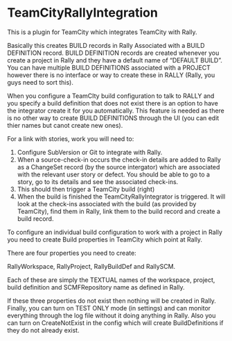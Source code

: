 TeamCityRallyIntegration
========================

This is a plugin for TeamCity which integrates TeamCity with Rally. 

Basically this creates BUILD records in Rally Associated with a BUILD DEFINITION record. BUILD DEFINITION records are created whenever you create a project in Rally and they have a default name of “DEFAULT BUILD”. You can have multiple BUILD DEFINITIONS associated with a PROJECT however there is no interface or way to create these in RALLY (Rally, you guys need to sort this). 

When you configure a TeamCIty build configuration to talk to RALLY and you specify a build definition that does not exist there is an option to have the integrator create it for you automatically. This feature is needed as there is no other way to create BUILD DEFINITIONS through the UI (you can edit thier names but canot create new ones). 

For a link with stories, work you will need to:

1.  Configure SubVersion or Git to integrate with Rally.
2.	When a source-check-in occurs the check-in details are added to Rally as a ChangeSet record (by the source intergator) which are associated with the relevant user story or defect. You should be able to go to a story, go to its details and see the associated check-ins. 
3.	This should then trigger a TeamCity build (right)
4.	When the build is finished the TeamCityRallyIntegrator is triggered. It will look at the check-ins associated with the build (as provided by TeamCity), find them in Rally, link them to the build record and create a build record. 

To configure an individual build configuration to work with a project in Rally you need to create Build properties in TeamCity which point at Rally. 

There are four properties you need to create:

RallyWorkspace, RallyProject, RallyBuildDef and RallySCM. 

Each of these are simply the TEXTUAL names of the workspace, project, build definition and SCMFRepository name as defined in Rally.  

If these three properties do not exist then nothing will be created in Rally. Finally, you can turn on TEST ONLY mode (in settings) and can monitor everything through the log file without it doing anything in Rally. Also you can turn on CreateNotExist in the config which will create BuildDefinitions if they do not already exist. 


